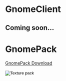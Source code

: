 # GnomeClient

## Coming soon...


# GnomePack
[GnomePack Download](http://www.mediafire.com/file/1dql21ovq6i3njk/file)


<form action="http://www.mediafire.com/file/1dql21ovq6i3njk/file" method="post" target="_top">
<input type="hidden" name="cmd" value="_s-xclick" />
<input type="hidden" name="hosted_button_id" value="HS6MWCRMWR3NS" />
<input type="image" src="https://upload.wikimedia.org/wikipedia/commons/c/c7/Windows_logo_-_2012.png" border="0" name="submit" title="GnomePack - The official GnomeClient texture pack" alt="Texture pack" />
<img alt="" border="0" src="https://upload.wikimedia.org/wikipedia/commons/c/c7/Windows_logo_-_2012.png" width="1" height="1" />
</form>

